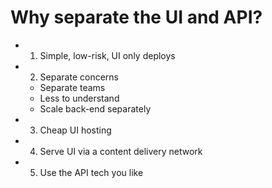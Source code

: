 # Why separate the UI and API?

* 1) Simple, low-risk, UI only deploys

* 2) Separate concerns
  *  Separate teams
  *  Less to understand
  *  Scale back-end separately

* 3) Cheap UI hosting

* 4) Serve UI via a content delivery network

* 5) Use the API tech you like